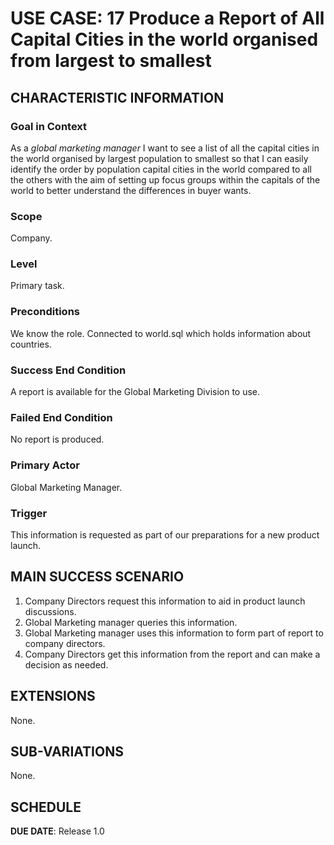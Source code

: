 # USE CASE: 17 Produce a Report of All Capital Cities in the world organised from largest to smallest

## CHARACTERISTIC INFORMATION

### Goal in Context

As a *global marketing manager* I want to see a list of all the capital cities in the world organised by largest population to smallest so that I can easily identify the order by population capital cities in the world compared to all the others with the aim of setting up focus groups within the capitals of the world to better understand the differences in buyer wants.

### Scope

Company.

### Level

Primary task.

### Preconditions

We know the role.  Connected to world.sql which holds information about countries.

### Success End Condition

A report is available for the Global Marketing Division to use.

### Failed End Condition

No report is produced.

### Primary Actor

Global Marketing Manager.

### Trigger

This information is requested as part of our preparations for a new product launch.

## MAIN SUCCESS SCENARIO

1. Company Directors request this information to aid in product launch discussions.
2. Global Marketing manager queries this information.
3. Global Marketing manager uses this information to form part of report to company directors.
4. Company Directors get this information from the report and can make a decision as needed.

## EXTENSIONS
None.

## SUB-VARIATIONS

None.

## SCHEDULE

**DUE DATE**: Release 1.0